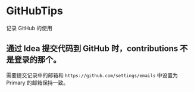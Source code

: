 # GitHubTips
记录 GitHub 的使用

## 通过 Idea 提交代码到 GitHub 时，contributions 不是登录的那个。

需要提交记录中的邮箱和 `https://github.com/settings/emails` 中设置为 Primary 的邮箱保持一致。 